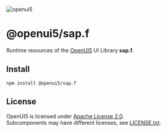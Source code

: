 ![openui5](http://openui5.org/images/OpenUI5_new_big_side.png)

# @openui5/sap.f
Runtime resources of the [OpenUI5](https://github.com/SAP/openui5) UI Library **sap.f**.

## Install
```
npm install @openui5/sap.f
```

## License
OpenUI5 is licensed under [Apache License 2.0](https://www.apache.org/licenses/LICENSE-2.0).  
Subcomponents may have different licenses, see [LICENSE.txt](LICENSE.txt).
